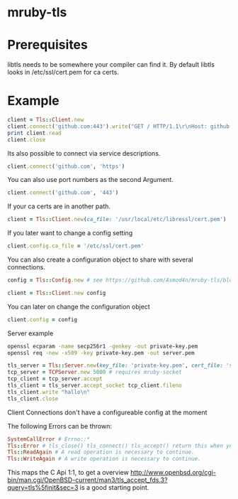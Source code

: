 ﻿# mruby-tls

Prerequisites
=============
libtls needs to be somewhere your compiler can find it.
By default libtls looks in /etc/ssl/cert.pem for ca certs.

Example
=======
```ruby
client = Tls::Client.new
client.connect('github.com:443').write("GET / HTTP/1.1\r\nHost: github.com\r\nConnection: close\r\n\r\n")
print client.read
client.close
```

Its also possible to connect via service descriptions.
```ruby
client.connect('github.com', 'https')
```

You can also use port numbers as the second Argument.
```ruby
client.connect('github.com', '443')
```

If your ca certs are in another path.

```ruby
client = Tls::Client.new(ca_file: '/usr/local/etc/libressl/cert.pem')
```

If you later want to change a config setting
```ruby
client.config.ca_file = '/etc/ssl/cert.pem'
```

You can also create a configuration object to share with several connections.
```ruby
config = Tls::Config.new # see https://github.com/Asmod4n/mruby-tls/blob/master/mrblib/config.rb for options.

client = Tls::Client.new config
```

You can later on change the configuration object
```ruby
client.config = config
```

Server example
```sh
openssl ecparam -name secp256r1 -genkey -out private-key.pem
openssl req -new -x509 -key private-key.pem -out server.pem
```
```ruby
tls_server = Tls::Server.new(key_file: 'private-key.pem', cert_file: 'server.pem')
tcp_server = TCPServer.new 5000 # requires mruby-socket
tcp_client = tcp_server.accept
tls_client = tls_server.accept_socket tcp_client.fileno
tls_client.write "hallo\n"
tls_client.close
```

Client Connections don't have a configureable config at the moment

The following Errors can be thrown:
```ruby
SystemCallError # Errno::*
Tls::Error # tls_close() tls_connect() tls_accept() return this when you have to repeat the call.
Tls::ReadAgain # A read operation is necessary to continue.
Tls::WriteAgain # A write operation is necessary to continue.
```

This maps the C Api 1:1, to get a overview http://www.openbsd.org/cgi-bin/man.cgi/OpenBSD-current/man3/tls_accept_fds.3?query=tls%5finit&sec=3 is a good starting point.

